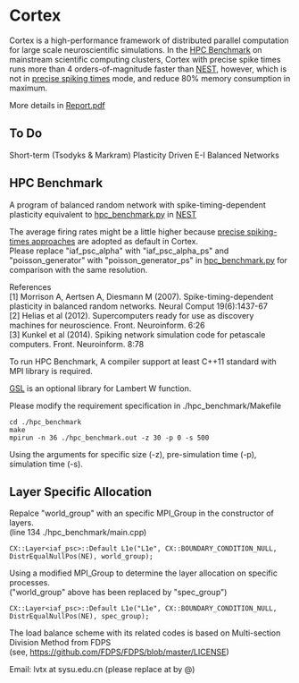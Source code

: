 # Cortex

Cortex is a high-performance framework of distributed parallel computation for large scale neuroscientific simulations. In the [HPC Benchmark](https://github.com/nest/nest-simulator/blob/master/pynest/examples/hpc_benchmark.py) on mainstream scientific computing clusters, Cortex with precise spike times runs more than 4 orders-of-magnitude faster than [NEST](https://github.com/nest/nest-simulator), however, which is not in [precise spiking times](https://nest-simulator.readthedocs.io/en/v3.3/guides/simulations_with_precise_spike_times.html?highlight=precise%20spike) mode, and reduce 80% memory consumption in maximum.  

More details in [Report.pdf](https://github.com/TianxiangLyu/Cortex/blob/main/Report.pdf)

## To Do

Short-term (Tsodyks & Markram) Plasticity Driven E-I Balanced Networks    

## HPC Benchmark

A program of balanced random network with spike-timing-dependent plasticity equivalent to [hpc_benchmark.py](https://github.com/nest/nest-simulator/blob/master/pynest/examples/hpc_benchmark.py) in [NEST](https://github.com/nest/nest-simulator)

The average firing rates might be a little higher because [precise spiking-times approaches](https://nest-simulator.readthedocs.io/en/v3.3/guides/simulations_with_precise_spike_times.html?highlight=precise%20spike) are adopted as default in Cortex.  
Please replace "iaf_psc_alpha" with "iaf_psc_alpha_ps" and "poisson_generator" with "poisson_generator_ps" in [hpc_benchmark.py](https://github.com/nest/nest-simulator/blob/master/pynest/examples/hpc_benchmark.py) for comparison with the same resolution.  

References  
[1] Morrison A, Aertsen A, Diesmann M (2007). Spike-timing-dependent plasticity in balanced random networks. Neural Comput 19(6):1437-67  
[2] Helias et al (2012). Supercomputers ready for use as discovery machines for neuroscience. Front. Neuroinform. 6:26  
[3] Kunkel et al (2014). Spiking network simulation code for petascale computers. Front. Neuroinform. 8:78  

To run HPC Benchmark, A compiler support at least C++11 standard with MPI library is required. 

[GSL](https://www.gnu.org/software/gsl/) is an optional library for Lambert W function. 

Please modify the requirement specification in ./hpc_benchmark/Makefile 

```
cd ./hpc_benchmark
make
mpirun -n 36 ./hpc_benchmark.out -z 30 -p 0 -s 500
```
Using the arguments for specific size (-z), pre-simulation time (-p), simulation time (-s). 

## Layer Specific Allocation

Repalce "world_group" with an specific MPI_Group in the constructor of layers.  
(line 134 ./hpc_benchmark/main.cpp) 

```
CX::Layer<iaf_psc>::Default L1e("L1e", CX::BOUNDARY_CONDITION_NULL, DistrEqualNullPos(NE), world_group);
```
Using a modified MPI_Group to determine the layer allocation on specific processes.  
("world_group" above has been replaced by "spec_group") 
```
CX::Layer<iaf_psc>::Default L1e("L1e", CX::BOUNDARY_CONDITION_NULL, DistrEqualNullPos(NE), spec_group);
```

The load balance scheme with its related codes is based on Multi-section Division Method from FDPS  
(see, https://github.com/FDPS/FDPS/blob/master/LICENSE)

Email:  lvtx at sysu.edu.cn  (please replace at by @)
